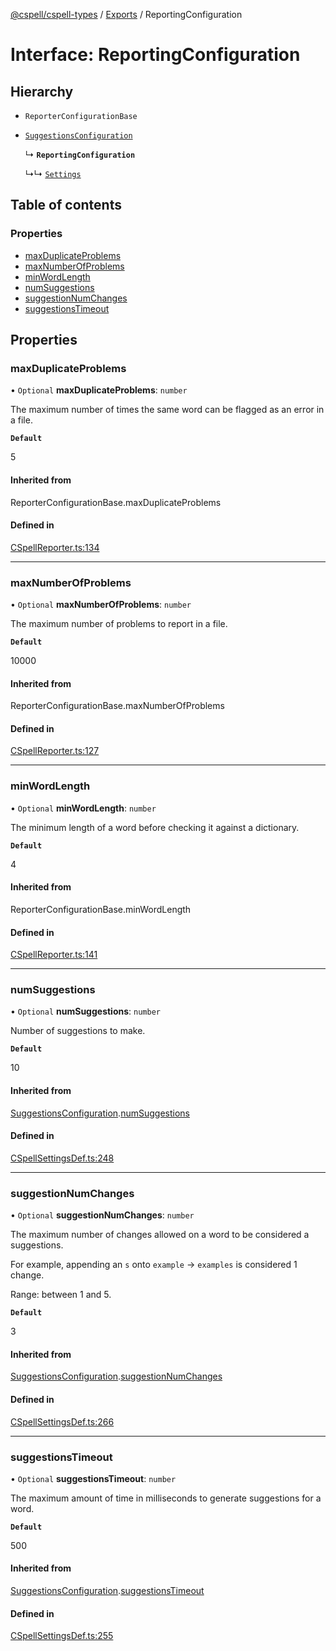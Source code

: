 [@cspell/cspell-types](../README.md) / [Exports](../modules.md) / ReportingConfiguration

# Interface: ReportingConfiguration

## Hierarchy

- `ReporterConfigurationBase`

- [`SuggestionsConfiguration`](SuggestionsConfiguration.md)

  ↳ **`ReportingConfiguration`**

  ↳↳ [`Settings`](Settings.md)

## Table of contents

### Properties

- [maxDuplicateProblems](ReportingConfiguration.md#maxduplicateproblems)
- [maxNumberOfProblems](ReportingConfiguration.md#maxnumberofproblems)
- [minWordLength](ReportingConfiguration.md#minwordlength)
- [numSuggestions](ReportingConfiguration.md#numsuggestions)
- [suggestionNumChanges](ReportingConfiguration.md#suggestionnumchanges)
- [suggestionsTimeout](ReportingConfiguration.md#suggestionstimeout)

## Properties

### maxDuplicateProblems

• `Optional` **maxDuplicateProblems**: `number`

The maximum number of times the same word can be flagged as an error in a file.

**`Default`**

5

#### Inherited from

ReporterConfigurationBase.maxDuplicateProblems

#### Defined in

[CSpellReporter.ts:134](https://github.com/streetsidesoftware/cspell/blob/b805b11/packages/cspell-types/src/CSpellReporter.ts#L134)

___

### maxNumberOfProblems

• `Optional` **maxNumberOfProblems**: `number`

The maximum number of problems to report in a file.

**`Default`**

10000

#### Inherited from

ReporterConfigurationBase.maxNumberOfProblems

#### Defined in

[CSpellReporter.ts:127](https://github.com/streetsidesoftware/cspell/blob/b805b11/packages/cspell-types/src/CSpellReporter.ts#L127)

___

### minWordLength

• `Optional` **minWordLength**: `number`

The minimum length of a word before checking it against a dictionary.

**`Default`**

4

#### Inherited from

ReporterConfigurationBase.minWordLength

#### Defined in

[CSpellReporter.ts:141](https://github.com/streetsidesoftware/cspell/blob/b805b11/packages/cspell-types/src/CSpellReporter.ts#L141)

___

### numSuggestions

• `Optional` **numSuggestions**: `number`

Number of suggestions to make.

**`Default`**

10

#### Inherited from

[SuggestionsConfiguration](SuggestionsConfiguration.md).[numSuggestions](SuggestionsConfiguration.md#numsuggestions)

#### Defined in

[CSpellSettingsDef.ts:248](https://github.com/streetsidesoftware/cspell/blob/b805b11/packages/cspell-types/src/CSpellSettingsDef.ts#L248)

___

### suggestionNumChanges

• `Optional` **suggestionNumChanges**: `number`

The maximum number of changes allowed on a word to be considered a suggestions.

For example, appending an `s` onto `example` -> `examples` is considered 1 change.

Range: between 1 and 5.

**`Default`**

3

#### Inherited from

[SuggestionsConfiguration](SuggestionsConfiguration.md).[suggestionNumChanges](SuggestionsConfiguration.md#suggestionnumchanges)

#### Defined in

[CSpellSettingsDef.ts:266](https://github.com/streetsidesoftware/cspell/blob/b805b11/packages/cspell-types/src/CSpellSettingsDef.ts#L266)

___

### suggestionsTimeout

• `Optional` **suggestionsTimeout**: `number`

The maximum amount of time in milliseconds to generate suggestions for a word.

**`Default`**

500

#### Inherited from

[SuggestionsConfiguration](SuggestionsConfiguration.md).[suggestionsTimeout](SuggestionsConfiguration.md#suggestionstimeout)

#### Defined in

[CSpellSettingsDef.ts:255](https://github.com/streetsidesoftware/cspell/blob/b805b11/packages/cspell-types/src/CSpellSettingsDef.ts#L255)

